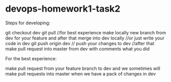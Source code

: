 # devops-homework1-task2

Steps for developing:

git checkout dev
git pull 
//for best experience make locally new branch from dev for your feature and after that merge into dev locally
//or just write your code in dev
git push origin dev // push your changes to dev
//after that make pull request into master from dev with comments what you did


For the best experience:

make pull request from your feature branch to dev
and we sometimes will make pull requests into master when we have a pack of changes in dev
